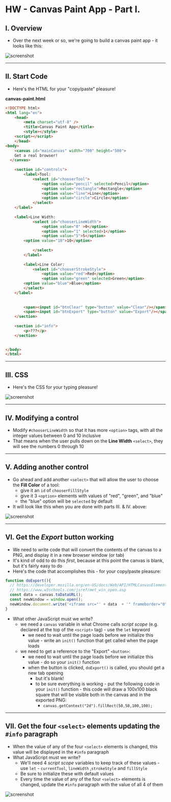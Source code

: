 # HW - Canvas Paint App - Part I.

## I. Overview

- Over the next week or so, we're going to build a canvas paint app - it looks like this:

![screenshot](_images/_canvas-paint-app/paint-app-1.jpg)

<hr>

## II. Start Code

- Here's the HTML for your "copy/paste" pleasure!

**canvas-paint.html**

```html
<!DOCTYPE html>
<html lang="en">
	<head>
		<meta charset="utf-8" />
		<title>Canvas Paint App</title>
		<style></style>
    <script></script>
	</head>
<body>
	<canvas id="mainCanvas" width="700" height="500">
	Get a real browser!
  </canvas>
    
	<section id="controls">
		<label>Tool:
			<select id="chooserTool">
				<option value="pencil" selected>Pencil</option>
				<option value="rectangle">Rectangle</option> 
				<option value="line">Line</option>
				<option value="circle">Circle</option>
    		</select>
    </label>
    	
    <label>Line Width: 
			<select id="chooserLineWidth">
				<option value="0" >0</option>
				<option value="1" selected>1</option>
				<option value="5">5</option>
        <option value="10">10</option>
        
    		</select>
		</label>
		
		<label>Line Color: 
			<select id="chooserStrokeStyle"> 
				<option value="red">Red</option>
				<option value="green" selected>Green</option>
        <option value="blue">Blue</option>
    	</select>
    </label>
        
    	
    	<span><input id="btnClear" type="button" value="Clear"/></span>
    	<span><input id="btnExport" type="button" value="Export"/></span>
    </section>
    
    <section id="info">
    	<p>???</p>
    </section>

		
</body>
</html>
```

<hr>

## III. CSS

- Here's the CSS for your typing pleasure!

![screenshot](_images/_canvas-paint-app/paint-app-2.png)

<hr>

## IV. Modifying a control

- Modify `#chooserLineWidth` so that it has more `<option>` tags, with all the integer values between 0 and 10 inclusive
- That means when the user pulls down on the **Line Width** `<select>`, they will see the numbers 0 through 10

<hr>

## V. Adding another control

- Go ahead and add another `<select>` that will allow the user to choose the **Fill Color** of a tool:
  - give it an `id` of `chooserFillStyle`
  - give it 3 `<option>` elements with values of "red", "green", and "blue"
  - the "blue" option will be `selected` by default
- It will look like this when you are done with parts III. & IV. above:

![screenshot](_images/_canvas-paint-app/paint-app-3.jpg)
  

<hr>

## VI. Get the *Export* button working

- We need to write code that will convert the contents of the canvas to a PNG, and display it in a new browser window (or tab)
- It's kind of odd to do this *first*, because at this point the canvas is blank, but it's fairly easy to do
- Here's the code that accomplishes this - for your copy/paste pleasure:

```js
function doExport(){
  // https://developer.mozilla.org/en-US/docs/Web/API/HTMLCanvasElement/toDataURL
  // https://www.w3schools.com/jsref/met_win_open.asp
  const data = canvas.toDataURL(); 
  const newWindow = window.open();
  newWindow.document.write('<iframe src="' + data  + '" frameborder="0" style="border:0; top:0px; left:0px; bottom:0px; right:0px; width:100%; height:100%;" allowfullscreen></iframe>');
}
```

- What other JavaScript must we write?
  - we need a `canvas` variable in what Chrome calls *script scope* (e.g. declared at the top of the `<script>` tag) - use the `let` keyword
    - we need to wait until the page loads before we initialize this value - write an `init()` function that get called when the page loads
  - we need to get a reference to the "Export" `<button>`:
    - we need to wait until the page loads before we initialize this value - do so your `init()` function 
    - when the button is clicked, `doExport()` is called, you should get a new tab opening
      - but it's blank!
      - to be sure everything is working - put the following code in your `init()` function - this code will draw a 100x100 black square that will be visible both in the canvas and in the exported PNG:
        - `canvas.getContext("2d").fillRect(50,50,100,100);`
 
 <hr>
    
 ## VII. Get the four `<select>` elements updating the `#info` paragraph
 
 - When the value of any of the four `<select>` elements is changed, this value will be displayed in the `#info` paragraph
 - What JavaScript must we write?
   - We'll need 4 *script scope* variables to keep track of these values - use `let` -  `currentTool`, `lineWidth` ,`strokeStyle` and `fillStyle`
   - Be sure to initialize these with default values
   - Every time the value of any of the four `<select>` elements is changed, update the `#info` paragraph with the value of all 4 of them
 
 ![screenshot](_images/_canvas-paint-app/paint-app-4.jpg)
  
